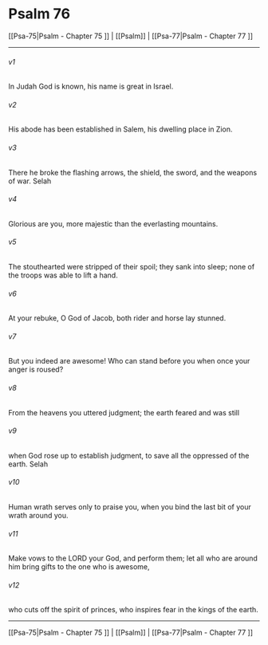 # Psalm 76

[[Psa-75|Psalm - Chapter 75 ]] | [[Psalm]] | [[Psa-77|Psalm - Chapter 77 ]]
***

###### v1
In Judah God is known, his name is great in Israel.
###### v2
His abode has been established in Salem, his dwelling place in Zion.
###### v3
There he broke the flashing arrows, the shield, the sword, and the weapons of war. Selah
###### v4
Glorious are you, more majestic than the everlasting mountains.
###### v5
The stouthearted were stripped of their spoil; they sank into sleep; none of the troops was able to lift a hand.
###### v6
At your rebuke, O God of Jacob, both rider and horse lay stunned.
###### v7
But you indeed are awesome! Who can stand before you when once your anger is roused?
###### v8
From the heavens you uttered judgment; the earth feared and was still
###### v9
when God rose up to establish judgment, to save all the oppressed of the earth. Selah
###### v10
Human wrath serves only to praise you, when you bind the last bit of your wrath around you.
###### v11
Make vows to the LORD your God, and perform them; let all who are around him bring gifts to the one who is awesome,
###### v12
who cuts off the spirit of princes, who inspires fear in the kings of the earth.

***

[[Psa-75|Psalm - Chapter 75 ]] | [[Psalm]] | [[Psa-77|Psalm - Chapter 77 ]]
